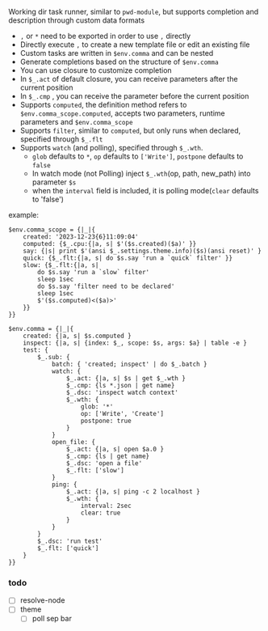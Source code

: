 Working dir task runner, similar to `pwd-module`, but supports completion and description through custom data formats
- `,` or `*` need to be exported in order to use `,` directly
- Directly execute `,` to create a new template file or edit an existing file
- Custom tasks are written in `$env.comma` and can be nested
- Generate completions based on the structure of `$env.comma`
- You can use closure to customize completion
- In `$_.act` of default closure, you can receive parameters after the current position
- In `$_.cmp` , you can receive the parameter before the current position
- Supports `computed`, the definition method refers to `$env.comma_scope.computed`, accepts two parameters, runtime parameters and `$env.comma_scope`
- Supports `filter`, similar to `computed`, but only runs when declared, specified through `$_.flt`
- Supports `watch` (and polling), specified through `$_.wth`.
    - `glob` defaults to `*`, `op` defaults to `['Write']`, `postpone` defaults to `false`
    - In watch mode (not Polling) inject `$_.wth`(op, path, new_path) into parameter `$s`
    - when the `interval` field is included, it is polling mode(`clear` defaults to 'false')


example:
```
$env.comma_scope = {|_|{
    created: '2023-12-23{6}11:09:04'
    computed: {$_.cpu:{|a, s| $'($s.created)($a)' }}
    say: {|s| print $'(ansi $_.settings.theme.info)($s)(ansi reset)' }
    quick: {$_.flt:{|a, s| do $s.say 'run a `quick` filter' }}
    slow: {$_.flt:{|a, s|
        do $s.say 'run a `slow` filter'
        sleep 1sec
        do $s.say 'filter need to be declared'
        sleep 1sec
        $'($s.computed)<($a)>'
    }}
}}

$env.comma = {|_|{
    created: {|a, s| $s.computed }
    inspect: {|a, s| {index: $_, scope: $s, args: $a} | table -e }
    test: {
        $_.sub: {
            batch: { 'created; inspect' | do $_.batch }
            watch: {
                $_.act: {|a, s| $s | get $_.wth }
                $_.cmp: {ls *.json | get name}
                $_.dsc: 'inspect watch context'
                $_.wth: {
                    glob: '*'
                    op: ['Write', 'Create']
                    postpone: true
                }
            }
            open_file: {
                $_.act: {|a, s| open $a.0 }
                $_.cmp: {ls | get name}
                $_.dsc: 'open a file'
                $_.flt: ['slow']
            }
            ping: {
                $_.act: {|a, s| ping -c 2 localhost }
                $_.wth: {
                    interval: 2sec
                    clear: true
                }
            }
        }
        $_.dsc: 'run test'
        $_.flt: ['quick']
    }
}}
```

### todo
- [ ] resolve-node
- [ ] theme
    - [ ] poll sep bar
